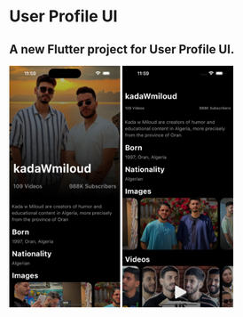 # User Profile UI
## A new Flutter project for User Profile UI.
<p align=“left”>
  <img src="https://github.com/decodevM/user_profile/blob/master/assets/screenshots/home1.png" width="200" title="Home">
  <img src="https://github.com/decodevM/user_profile/blob/master/assets/screenshots/home2.png" width="200" title="Home">
</p>
